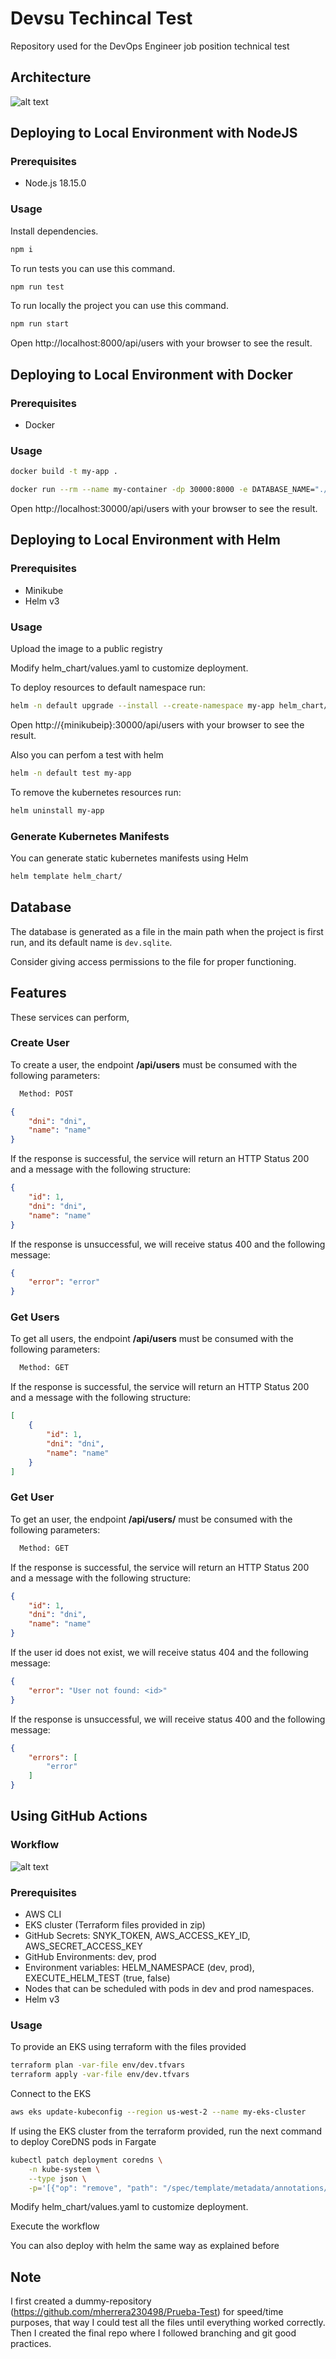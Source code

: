 # Devsu Techincal Test

Repository used for the DevOps Engineer job position technical test

## Architecture

![alt text](https://github.com/mherrera230498/Prueba-Test/blob/main/readme_imgs/diagram.png?raw=true)

## Deploying to Local Environment with NodeJS

### Prerequisites

- Node.js 18.15.0

### Usage

Install dependencies.

```bash
npm i
```

To run tests you can use this command.

```bash
npm run test
```

To run locally the project you can use this command.

```bash
npm run start
```

Open http://localhost:8000/api/users with your browser to see the result.

## Deploying to Local Environment with Docker

### Prerequisites

- Docker

### Usage

```bash
docker build -t my-app .
```

```bash
docker run --rm --name my-container -dp 30000:8000 -e DATABASE_NAME="./devDocker.sqlite" -e DATABASE_USER="dbUser" -e DATABASE_PASSWORD="dbPass" -e WORK_ENVIRONMENT="dev" my-app
```

Open http://localhost:30000/api/users with your browser to see the result.

## Deploying to Local Environment with Helm

### Prerequisites

- Minikube
- Helm v3

### Usage

Upload the image to a public registry

Modify helm_chart/values.yaml to customize deployment.

To deploy resources to default namespace run:

```bash
helm -n default upgrade --install --create-namespace my-app helm_chart/
```

Open http://{minikubeip}:30000/api/users with your browser to see the result.

Also you can perfom a test with helm

```bash
helm -n default test my-app
```

To remove the kubernetes resources run:

```bash
helm uninstall my-app
```

### Generate Kubernetes Manifests

You can generate static kubernetes manifests using Helm

```bash
helm template helm_chart/ 
```

## Database

The database is generated as a file in the main path when the project is first run, and its default name is `dev.sqlite`.

Consider giving access permissions to the file for proper functioning.

## Features

These services can perform,

### Create User

To create a user, the endpoint **/api/users** must be consumed with the following parameters:

```bash
  Method: POST
```

```json
{
    "dni": "dni",
    "name": "name"
}
```

If the response is successful, the service will return an HTTP Status 200 and a message with the following structure:

```json
{
    "id": 1,
    "dni": "dni",
    "name": "name"
}
```

If the response is unsuccessful, we will receive status 400 and the following message:

```json
{
    "error": "error"
}
```

### Get Users

To get all users, the endpoint **/api/users** must be consumed with the following parameters:

```bash
  Method: GET
```

If the response is successful, the service will return an HTTP Status 200 and a message with the following structure:

```json
[
    {
        "id": 1,
        "dni": "dni",
        "name": "name"
    }
]
```

### Get User

To get an user, the endpoint **/api/users/<id>** must be consumed with the following parameters:

```bash
  Method: GET
```

If the response is successful, the service will return an HTTP Status 200 and a message with the following structure:

```json
{
    "id": 1,
    "dni": "dni",
    "name": "name"
}
```

If the user id does not exist, we will receive status 404 and the following message:

```json
{
    "error": "User not found: <id>"
}
```

If the response is unsuccessful, we will receive status 400 and the following message:

```json
{
    "errors": [
        "error"
    ]
}
```

## Using GitHub Actions

### Workflow

![alt text](https://github.com/mherrera230498/Prueba-Test/blob/main/readme_imgs/github-action-workflow.png?raw=true)

### Prerequisites

- AWS CLI
- EKS cluster (Terraform files provided in zip)
- GitHub Secrets: SNYK_TOKEN, AWS_ACCESS_KEY_ID, AWS_SECRET_ACCESS_KEY
- GitHub Environments: dev, prod
- Environment variables: HELM_NAMESPACE (dev, prod), EXECUTE_HELM_TEST (true, false)
- Nodes that can be scheduled with pods in dev and prod namespaces.
- Helm v3

### Usage

To provide an EKS using terraform with the files provided

```bash
terraform plan -var-file env/dev.tfvars
terraform apply -var-file env/dev.tfvars
```

Connect to the EKS

```bash
aws eks update-kubeconfig --region us-west-2 --name my-eks-cluster
```

If using the EKS cluster from the terraform provided, run the next command to deploy CoreDNS pods in Fargate
```bash
kubectl patch deployment coredns \
    -n kube-system \
    --type json \
    -p='[{"op": "remove", "path": "/spec/template/metadata/annotations/eks.amazonaws.com~1compute-type"}]'
```

Modify helm_chart/values.yaml to customize deployment.

Execute the workflow

You can also deploy with helm the same way as explained before

## Note

I first created a dummy-repository (https://github.com/mherrera230498/Prueba-Test) for speed/time purposes, that way I could test all the files until everything worked correctly. Then I created the final repo where I followed branching and git good practices.
